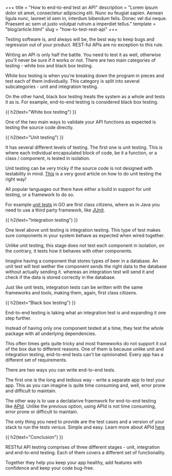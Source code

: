 +++
title = "How to end-to-end test an API"
description = "Lorem ipsum dolor sit amet, consectetur adipiscing elit. Nunc eu feugiat sapien. Aenean ligula nunc, laoreet id sem in, interdum bibendum felis. Donec vel dui neque. Praesent ac sem ut justo volutpat rutrum a imperdiet tellus."
template = "blog/article.html"
slug = "how-to-test-rest-api"
+++

Testing software is, and always will be, the best way to keep bugs and regression out of your product. REST-ful APIs are no exception to this rule. 

Writing an API is only half the battle. You need to test it as well, otherwise you'll never be sure if it works or not. There are two main categories of testing - white box and black box testing.

White box testing is when you're breaking down the program in pieces and test each of them individually. This category is split into several subcategories - unit and integration testing.

On the other hand, black box testing treats the system as a whole and tests it as is. For example, end-to-end testing is considered black box testing.

{{ h2(text="White box testing") }}

One of the two main ways to validate your API functions as expected is testing the source code directly.

{{ h2(text="Unit testing") }}

It has several different levels of testing. The first one is unit testing. This is where each individual encapsulated block of code, be it a function, or a class / component, is tested in isolation.

Unit testing can be very tricky if the source code is not designed with testability in mind. [This](https://www.guru99.com/unit-testing-guide.html) is a very good article on how to do unit testing the right way!

All popular languages out there have either a build in support for unit testing, or a framework to do so.

For example [unit tests](https://golang.org/pkg/testing/) in GO are first class citizens, where as in Java you need to use a third party framework, like [JUnit](https://junit.org/junit5/).

{{ h2(text="Integration testing") }}

One level above unit testing is integration testing. This type of test makes sure components in your system behave as expected when wired together.

Unlike unit testing, this stage does not test each component in isolation, on the contrary, it tests how it behaves with other components.

Imagine having a component that stores types of beer in a database. An unit test will test wether the component sends the right data to the database without actually sending it. whereas an integration test will send it and check if the data is stored correctly in the database.

Just like unit tests, integration tests can be written with the same frameworks and tools, making them, again, first class citizens.

{{ h2(text="Black box testing") }}

End-to-end testing is taking what an integration test is and expanding it one step further.

Instead of having only one component tested at a time, they test the whole package with all underlying dependencies.

This often times gets quite tricky and most frameworks do not support it out of the box due to different reasons. One of them is because unlike unit and integration testing, end-to-end tests can't be opinionated. Every app has a different set of requirements.

There are two ways you can write end-to-end tests.

The first one is the long and tedious way - write a separate app to test your app. This as you can imagine is quite time consuming and, well, error prone and difficult to maintain.

The other way is to use a declatarive fraemwork for end-to-end testing like [APId](https://www.getapid.com/). Unlike the previous option, using APId is not time consuming, error prone or difficult to maintain.

The only thing you need to provide are the test cases and a version of your stack to run the tests versus. Simple and easy. Learn more about APId [here](https://www.getapid.com/)

{{ h2(text="Conclusion") }}

RESTful API testing comprises of three different stages - unit, integration and end-to-end testing. Each of them covers a different set of functionality.

Together they help you keep your app healthy, add features with confidence and keep your code bug-free.